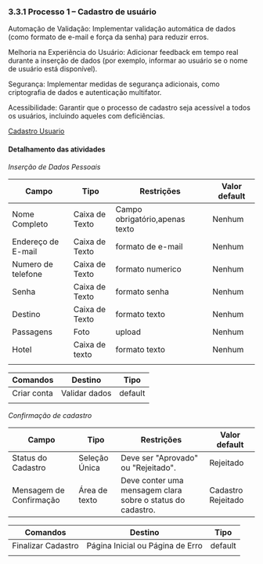 ### 3.3.1 Processo 1 – Cadastro de usuário

Automação de Validação: Implementar validação automática de dados (como formato de e-mail e força da senha) para reduzir erros.

Melhoria na Experiência do Usuário: Adicionar feedback em tempo real durante a inserção de dados (por exemplo, informar ao usuário se o nome de usuário está disponível).

Segurança: Implementar medidas de segurança adicionais, como criptografia de dados e autenticação multifator.

Acessibilidade: Garantir que o processo de cadastro seja acessível a todos os usuários, incluindo aqueles com deficiências.

[Cadastro Usuario](https://github.com/user-attachments/assets/20f7b323-7566-41c7-8c59-6dc4f8842ecc)


#### Detalhamento das atividades


 *Inserção de Dados Pessoais*

| **Campo**       | **Tipo**         | **Restrições** | **Valor default** |
| ---               | ---            | ---            | ---               |
| Nome Completo   | Caixa de Texto   |Campo obrigatório,apenas texto|Nenhum|
|Endereço de E-mail|Caixa de Texto   |formato de e-mail  |Nenhum           |
|Numero de telefone | Caixa de Texto   | formato numerico  |Nenhum           |
|Senha | Caixa de Texto   | formato senha  |Nenhum           |
|Destino| Caixa de Texto  | formato texto                   |Nenhum          |
|Passagens| Foto  | upload                   |Nenhum          |
|Hotel| Caixa de texto  | formato texto                   |Nenhum          |
|                      |                                |                   |

| **Comandos**         |  **Destino**                   | **Tipo** |
| ---                  | ---                            | ---      |
|Criar conta            | Validar dados            | default           |
|                      |                                |                   |



*Confirmação de cadastro*

| **Campo**       | **Tipo**         | **Restrições** | **Valor default** |
| ---               | ---            | ---            | ---               |
| Status do Cadastro | Seleção Única  | Deve ser "Aprovado" ou "Rejeitado". | Rejeitado|
| Mensagem de Confirmação | Área de texto | Deve conter uma mensagem clara sobre o status do cadastro. | Cadastro Rejeitado |

| **Comandos**         |  **Destino**                   | **Tipo**          |
| ---                  | ---                            | ---               |
| Finalizar Cadastro |Página Inicial ou Página de Erro  | default |
|                      |                                |                   |
